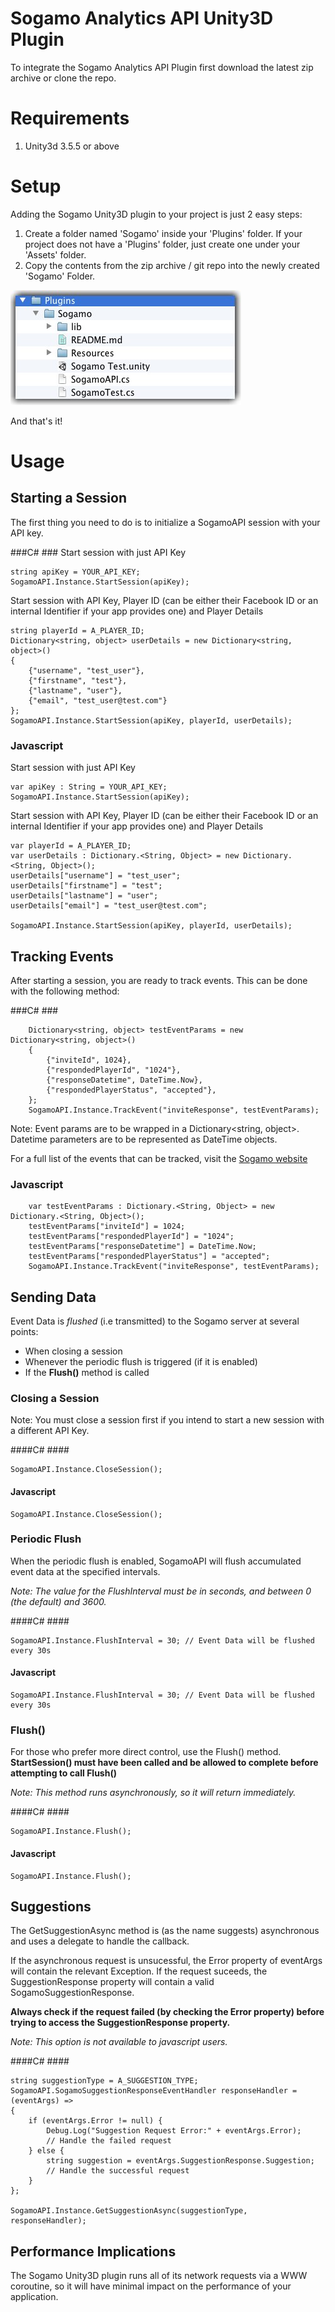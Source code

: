 # Sogamo Analytics API Unity3D Plugin #

To integrate the Sogamo Analytics API Plugin first download the latest zip archive or clone the repo.

# Requirements #
1. Unity3d 3.5.5 or above

# Setup #
Adding the Sogamo Unity3D plugin to your project is just 2 easy steps:

1. Create a folder named 'Sogamo' inside your 'Plugins' folder. If your project does not have a 'Plugins' folder, just create one under your 'Assets' folder. 
2. Copy the contents from the zip archive / git repo into the newly created 'Sogamo' Folder. 
	
![Final Folder Structure][Final Folder Structure]

And that's it!

# Usage #
## Starting a Session ##

The first thing you need to do is to initialize a SogamoAPI session with your  API key.

###C\# ###
Start session with just API Key

	string apiKey = YOUR_API_KEY;
	SogamoAPI.Instance.StartSession(apiKey);
Start session with API Key, Player ID (can be either their Facebook ID or an internal Identifier if your app provides one) and Player Details
	
	string playerId = A_PLAYER_ID;
	Dictionary<string, object> userDetails = new Dictionary<string, object>()
	{
		{"username", "test_user"},
		{"firstname", "test"},
		{"lastname", "user"},
		{"email", "test_user@test.com"}
	};	
	SogamoAPI.Instance.StartSession(apiKey, playerId, userDetails);
	
### Javascript ###
Start session with just API Key

	var apiKey : String = YOUR_API_KEY;
	SogamoAPI.Instance.StartSession(apiKey);
Start session with API Key, Player ID (can be either their Facebook ID or an internal Identifier if your app provides one) and Player Details

	var playerId = A_PLAYER_ID;
	var userDetails : Dictionary.<String, Object> = new Dictionary.<String, Object>();
	userDetails["username"] = "test_user";
	userDetails["firstname"] = "test";
	userDetails["lastname"] = "user";
	userDetails["email"] = "test_user@test.com";
	
	SogamoAPI.Instance.StartSession(apiKey, playerId, userDetails);
	
## Tracking Events ##
After starting a session, you are ready to track events. This can be done with the following method:

###C\# ###

		Dictionary<string, object> testEventParams = new Dictionary<string, object>()
		{
			{"inviteId", 1024},
			{"respondedPlayerId", "1024"},
			{"responseDatetime", DateTime.Now},
			{"respondedPlayerStatus", "accepted"},
		};
		SogamoAPI.Instance.TrackEvent("inviteResponse", testEventParams);
		
Note: Event params are to be wrapped in a Dictionary<string, object>. Datetime parameters are to be represented as DateTime objects.

For a full list of the events that can be tracked, visit the [Sogamo website](http://www.sogamo.com)
		
### Javascript ###

		var testEventParams : Dictionary.<String, Object> = new Dictionary.<String, Object>();		
		testEventParams["inviteId"] = 1024;
		testEventParams["respondedPlayerId"] = "1024";
		testEventParams["responseDatetime"] = DateTime.Now;
		testEventParams["respondedPlayerStatus"] = "accepted";		
		SogamoAPI.Instance.TrackEvent("inviteResponse", testEventParams);

## Sending Data ##
Event Data is _flushed_ (i.e transmitted) to the Sogamo server at several points:

- When closing a session
- Whenever the periodic flush is triggered (if it is enabled)
- If the **Flush()** method is called

### Closing a Session ###
Note: You must close a session first if you intend to start a new session with a different API Key.

####C\# ####

	SogamoAPI.Instance.CloseSession();

#### Javascript ####

	SogamoAPI.Instance.CloseSession();
	
### Periodic Flush ###
When the periodic flush is enabled, SogamoAPI will flush accumulated event data at the specified intervals.

_Note: The value for the FlushInterval must be in seconds, and between 0 (the default) and 3600._

####C\# ####

	SogamoAPI.Instance.FlushInterval = 30; // Event Data will be flushed every 30s

#### Javascript ####

	SogamoAPI.Instance.FlushInterval = 30; // Event Data will be flushed every 30s
	
### Flush() ###
For those who prefer more direct control, use the Flush() method. 
**StartSession() must have been called and be allowed to complete before attempting to call Flush()**

_Note: This method runs asynchronously, so it will return immediately._

####C\# ####

	SogamoAPI.Instance.Flush();

#### Javascript ####

	SogamoAPI.Instance.Flush();
	
## Suggestions ##
The GetSuggestionAsync method is (as the name suggests) asynchronous and uses a delegate to handle the callback. 

If the asynchronous request is unsucessful, the Error property of eventArgs will contain the relevant Exception. If the request suceeds, the SuggestionResponse property will contain a valid SogamoSuggestionResponse.

**Always check if the request failed (by checking the Error property) before trying to access the SuggestionResponse property.**

_Note: This option is not available to javascript users._

####C\# ####

	string suggestionType = A_SUGGESTION_TYPE;
	SogamoAPI.SogamoSuggestionResponseEventHandler responseHandler = (eventArgs) => 
	{
		if (eventArgs.Error != null) {
			Debug.Log("Suggestion Request Error:" + eventArgs.Error);
			// Handle the failed request
		} else {
			string suggestion = eventArgs.SuggestionResponse.Suggestion;
			// Handle the successful request
		}		
	};	
		
	SogamoAPI.Instance.GetSuggestionAsync(suggestionType, responseHandler);

## Performance Implications ##

The Sogamo Unity3D plugin runs all of its network requests via a WWW coroutine, so it will have minimal impact on the performance of your application.

[Final Folder Structure]:https://github.com/zelrealm/sogamo-unity3d-library/raw/master/images/Final%20Folder%20Structure.jpg "Final Folder Structure"
